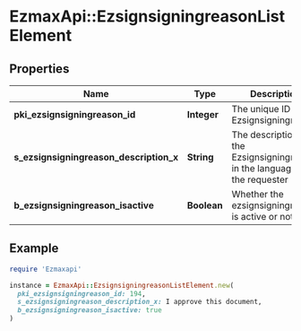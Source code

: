 # EzmaxApi::EzsignsigningreasonListElement

## Properties

| Name | Type | Description | Notes |
| ---- | ---- | ----------- | ----- |
| **pki_ezsignsigningreason_id** | **Integer** | The unique ID of the Ezsignsigningreason |  |
| **s_ezsignsigningreason_description_x** | **String** | The description of the Ezsignsigningreason in the language of the requester |  |
| **b_ezsignsigningreason_isactive** | **Boolean** | Whether the ezsignsigningreason is active or not |  |

## Example

```ruby
require 'Ezmaxapi'

instance = EzmaxApi::EzsignsigningreasonListElement.new(
  pki_ezsignsigningreason_id: 194,
  s_ezsignsigningreason_description_x: I approve this document,
  b_ezsignsigningreason_isactive: true
)
```

